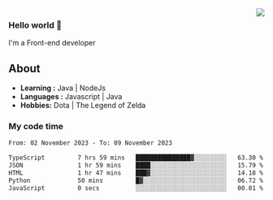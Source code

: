 <img align='right' src="https://github-readme-stats.vercel.app/api?username=jumodada&show_icons=true&theme=vue">

### Hello world 👋

I'm a Front-end developer 
    
## About
-  **Learning :** Java | NodeJs
-  **Languages :** Javascript | Java
-  **Hobbies:** Dota | The Legend of Zelda

### My code time

<!--START_SECTION:waka-->

```txt
From: 02 November 2023 - To: 09 November 2023

TypeScript         7 hrs 59 mins   ███████████████▓░░░░░░░░░   63.30 %
JSON               1 hr 59 mins    ████░░░░░░░░░░░░░░░░░░░░░   15.79 %
HTML               1 hr 47 mins    ███▓░░░░░░░░░░░░░░░░░░░░░   14.18 %
Python             50 mins         █▓░░░░░░░░░░░░░░░░░░░░░░░   06.72 %
JavaScript         0 secs          ░░░░░░░░░░░░░░░░░░░░░░░░░   00.01 %
```

<!--END_SECTION:waka-->
